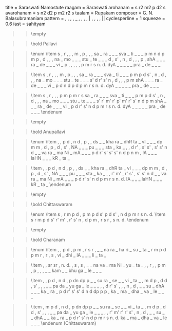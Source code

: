 title = Saraswati Namostute
raagam = Saraswati
arohanam = s r2 m2 p d2 s
avarohanam = s n2 d2 p m2 r2 s
taalam = Rupakam
composer = G. N. Balasubramaniam
pattern =  , , , , _ , , , , | , , , ,  ||
cyclesperline = 1
squeeze = 0.6
iast = sahityam

>> \empty

>> \bold Pallavi

>> \enum
>> \item
s , r ,        , , m ,        p , , ,
sa _ ra _      _ _ sva _      ti _ _ _
p m n d        p m p ,        d , , ,
na _ mo _      _ _ stu _      te _ _ _
d , s' ,       n , d ,        , , p ,
shA _ _ _      ra _ de _      _ _ vi _
p , , ,        , , p m        r s n. d.
dyA _ _ _      _ _ pra _      de _ _ _

>> \item
s , r ,        , , m ,        p , , ,
sa _ ra _      _ _ sva _      ti _ _ _
p m p d        s' , n ,       d , , ,
na _ mo _      _ _ stu _      te _ _ _
s' d r' s'     n , d ,        , , p m
shA _ _ _      ra _ de _      _ _ vi _
p d n d        p d p m        r s n. d.
dyA _ _ _      _ _ pra _      de _ _ _

>> \item
s , r ,        , , p m        p m r s
sa _ ra _      _ _ sva _      ti _ _ _
p m p d        s' , n ,       d , , ,
na _ mo _      _ _ stu _      te _ _ _
s' r' m' r'    p' m' r' s'    n d p m
shA _ _ _      ra _ de _      _ _ vi _
p d r' s'      n d p m        r s n. d.
dyA _ _ _      _ _ pra _      de _ _ _
>> \endenum

>> \empty

>> \bold Anupallavi

>> \enum
>> \item
, , p d        , n d ,        p , , ds
_ _ kha ra     _ dhR ta _     vI _ _ _
dp m m ,       d , p ,        d , s' ,
NA _ _ _       pu _ _ _       sta _ ka _
, , d r'       , s' s' ,      s' s' n d
_ _ va ra      _ ma Ni _      mA _ _ _
p d r' s'      s' s' n d      p n m ,
lA _ _ _       laHN _ _ _      kR _ ta _

>> \item
, , p d        , n d ,        p , , ds
_ _ kha ra     _ dhR ta _     vI _ _ _
dp m m ,       d , p ,        d , s' ,
NA _ _ _       pu _ _ _       sta _ ka _
, , r' m'      , r' s' ,      s' s' n d
_ _ va ra      _ ma Ni _      mA _ _ _
p d r' s'      n d p m        r s n. d.
lA _ _ _       laHN _ _ _      kR _ ta _
>> \endenum

>> \empty

>> \bold Chittaswaram

>> \enum
>> \item
s , r m        p d , p        m p d s'
p d s' ,       n d p m        r s n. d.
>> \item
s r m p        d s' r' m'     , r' s' n
, d p m        , r s r        , s n. d.
>> \endenum

>> \empty

>> \bold Charanam

>> \enum
>> \item
, , p d        , p m ,        r s r ,
_ _ na ra      _ ha ri _      su _ ta _
r m p d        p m r ,        r , s ,
vi _ dhi _     lA _ _ _       li _ ta _

>> \item
, , sr sr      , n. d. ,      s , s ,
_ _ na va      _ ma Ni _      yu _ ta _
, , r ,        , p m ,        p , , ,
_ _ kam _      _ bhu ga _     le _ _ _

>> \item
, , p d        , n d ,        p dn dp p
_ _ su ra      _ se _ _       vi _ ta _
, m d p        , d d ,        s' , , ,
_ _ pa da      _ yu ga _      le _ _ _
, , d r'       s' , , ,       n , d ,
_ _ su _       dhA _ _ _      ka _ ra _
p d r' s'      s' d n d       dp p p ,
ka _ ma _      dha _ va _     le _ _ _

>> \item
, m p d        , n d ,        p dn dp p
_ _ su ra      _ se _ _       vi _ ta _
, m d p        , d d ,        s' , , ,
_ _ pa da      _ yu ga _      le _ _ _
, , r' m'      r' r' s' ,     n , d ,
_ _ su _       _ dhA _ _      ka _ ra _
p d r' s'      n d p m        r s n. d.
ka _ ma _      dha _ va _     le _ _ _
>> \endenum
>> (Chittaswaram)

